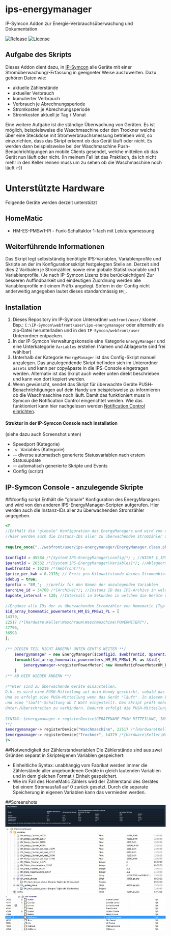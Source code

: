 # ips-energymanager
IP-Symcon Addon zur Energie-Verbrauchsüberwachung und Dokumentation

[![Release](https://img.shields.io/github/release/florianprobst/ips-energymanager.svg?style=flat-square)](https://github.com/florianprobst/ips-energymanager/releases/latest)
[![License](https://img.shields.io/badge/license-LGPLv3-brightgreen.svg?style=flat-square)](https://github.com/florianprobst/ips-energymanager/blob/master/LICENSE)

## Aufgabe des Skripts
Dieses Addon dient dazu, in [IP-Symcon](http://www.symcon.de) alle Geräte mit einer Stromüberwachung/-Erfassung in geeigneter Weise auszuwerten.
Dazu gehören Daten wie: 

* aktuelle Zählerstände
* aktueller Verbrauch
* kumulierter Verbrauch
* Verbrauch je Abrechnungsperiode
* Stromkosten je Abrechnungsperiode
* Stromkosten aktuell je Tag / Monat

Eine weitere Aufgabe ist die ständige Überwachung von Geräten. Es ist möglich, beispielsweise die Waschmaschine oder den Trockner welche über eine Steckdose mit Stromverbrauchsmessung betrieben wird, so einzurichten, dass das Skript erkennt ob das Gerät läuft oder nicht. Es werden dann beispielsweise bei der Waschmaschine Push-Benachrichtigungen an mobile Clients gesendet, welche mitteilen ob das Gerät nun läuft oder nicht. (In meinem Fall ist das Praktisch, da ich nicht mehr in den Keller rennen muss um zu sehen ob die Waschmaschine noch läuft :-))

# Unterstützte Hardware
Folgende Geräte werden derzeit unterstützt
## HomeMatic
* HM-ES-PMSw1-Pl - Funk-Schaltaktor 1-fach mit Leistungsmessung

## Weiterführende Informationen
Das Skript legt selbstständig benötigte IPS-Variablen, Variablenprofile und Skripte an der im Konfigurationsskript festgelegten Stelle an.
Derzeit sind dies 2 Varibalen je Stromzähler, sowie eine globale Statistikvariable und 1 Variablenprofile. (Je nach IP-Symcon Lizenz bitte berücksichtigen)
Zur besseren Auffindbarkeit und eindeutigen Zuordnung werden alle Variablenprofile mit einem Präfix angelegt. 
Sofern in der Config nicht anderweitig angegeben lautet dieses standardmässig `EM_`.

## Installation

1. Dieses Repository im IP-Symcon Unterordner `webfront/user/` klonen. Bsp.: `C:\IP-Symcon\webfront\user\ips-energymanager` oder alternativ als zip-Datei herunterladen und in den `IP-Symcon/webfront/user` Unterordner entpacken.
2. In der IP-Symcon Verwaltungskonsole eine Kategorie `EnergyManager` und eine Unterkategorie `Variables` erstellen (Namen und Ablageorte sind frei wählbar)
3. Unterhalb der Kategorie `EnergyManager` ist das Config-Skript manuell anzulegen. Das anzulegendende Skript befinden sich im Unterordner `assets` und kann per copy&paste in die IPS-Console eingetragen werden. Alternativ ist das Skript auch weiter unten direkt beschrieben und kann von dort kopiert werden.
4. Wenn gewünscht, sendet das Skript für überwachte Geräte PUSH-Benachrichtigungen auf dein Handy um beispielsweise zu informieren ob die Waschmaschine noch läuft. Damit das funktioniert muss in Symcon die Notification Control eingerichtet werden. Wie das funktioniert kann hier nachgelesen werden [Notification Control einrichten](https://www.symcon.de/service/dokumentation/modulreferenz/notification-control/).

#### Struktur in der IP-Symcon Console nach Installation
(siehe dazu auch Screenshot unten)
* Speedport (Kategorie)
* - Variables (Kategorie)
* -- diverse automatisch generierte Statusvariablen nach erstem Statusupdate
* -- automatisch generierte Skripte und Events
* Config (script)

## IP-Symcon Console - anzulegende Skripte
###config script
Enthält die "globale" Konfiguration des EnergyManagers und wird von den anderen IPS-EnergyManager-Scripten aufgerufen.
Hier werden auch die Instanz-IDs aller zu überwachenden Stromzähler angegeben.

```php
<?
//Enthält die "globale" Konfiguration des EnergyManagers und wird von den anderen IPS-EnergyManager-Scripten aufgerufen.
//Hier werden auch die Instanz-IDs aller zu überwachenden Stromzähler angegeben.

require_once("../webfront/user/ips-energymanager/EnergyManager.class.php");

$configId = 45584 /*[System\IPS-EnergyManager\config]*/ ; //NICHT $_IPS['self'] benutzen, sondern ID dieses Scripts hier eintragen!
$parentId = 26332 /*[System\IPS-EnergyManager\Variables]*/; //Ablageort für erstellte Variablen
$webfrontId = 16219 /*[Webfront]*/;
$price_per_kwh = 0.2378; // Preis pro Kilowattstunde deines Stromanbieters
$debug = true;
$prefix = "EM_";  //prefix für den Namen der anzulegenden Variablen
$archive_id = 34760 /*[Archive]*/; //Instanz ID des IPS-Archivs in welchem die Werte des Stromzählers geloggt werden sollen.
$update_interval = 120; //Intervall in Sekunden in welchem die Geräte überwacht werden

//Ergänze alle IDs der zu überwachenden Stromzähler von Homematic (Typ HM_ES_PMSw1_PL) im nachfolgenden Array
$id_array_homematic_powermeters_HM_ES_PMSw1_PL = [
14379,
22517 /*[Hardware\Keller\Waschraum\Waschmaschine\POWERMETER]*/,
47796,
36598
];

/** DIESEN TEIL NICHT ÄNDERN! UNTEN GEHT'S WEITER **/
	$energymanager = new EnergyManager($configId, $webfrontId, $parentId, $archive_id, $price_per_kwh, $update_interval, $prefix, $debug);
	foreach($id_array_homematic_powermeters_HM_ES_PMSw1_PL as &$id){
		$energymanager->registerPowerMeter( new HomeMaticPowerMeterHM_ES_PMSw1_Pl($id) );
	}
/** AB HIER WIEDER ÄNDERN **/

/**Hier sind zu überwachende Geräte einzustellen.
D.h. es wird eine PUSH-Mitteilung auf dein Handy geschickt, sobald das Gerät im Standby oder ausgeschaltetem Zustand ist.
Und es erfolgt eine PUSH-Mitteilung wenn das Gerät "läuft". In diesem Beispiel ist eine Siemens Waschmaschine mit einer Standby-Schaltung von unter 4 Watt Verbrauch
und eine "läuft"-Schaltung ab 7 Watt eingestellt. Das Skript prüft mehrmals auf Unter-/Überschreiten der Schwellen im Tug-Of-War-Verfahren um Fehlmeldungen bei kurzzeitigem
Unter-/Überschreiten zu verhindern. Dadurch erfolgt die PUSH-Mitteilung zeitversetzt. (ca. 2 Minuten)

SYNTAX: $energymanager-> registerDevice(GERÄTENAME PUSH MITTEILUNG, INSTANZID DES POWERMETERS (WATTVERBRAUCH), STANDBYGRENZE IN WATT, EINGESCHALTETGRENZE IN WATT, GERÄTENAME, GERÄTETYP);
**/
$energymanager-> registerDevice("Waschmaschine", 22517 /*[Hardware\Keller\Waschraum\Waschmaschine\POWERMETER]*/, 4, 7, "Siemens", "IQ-800");
$energymanager-> registerDevice("Trockner", 14379 /*[Hardware\Keller\Waschraum\Trockner\POWERMETER]*/, 2, 10, "Bosch", "");
?>
```

##Notwendigkeit der Zählerstandvariablen
Die Zählerstände sind aus zwei Gründen separat in Skripteigenen Variablen gespeichert:
* Einheitliche Syntax: unabhängig vom Fabrikat werden immer die Zählerstände aller angebundenen Geräte in gleich lautenden Variablen und in dem gleichen Format / Einheit gespeichert.
* Wie im Fall des HomeMatic Zählers wird der Zählerstand des Gerätes bei einem Stromausfall auf 0 zurück gesetzt. Durch die separate Speicherung in eigenen Variablen kann das vermieden werden.

##Screenshots
![auswertung](assets/screenshot_v092_em_statistics.jpg)
![ips variables](assets/screenshot_v092_em_console_structure.JPG)
![notifications instance](assets/screenshot_notifications_instanceid.jpg)
